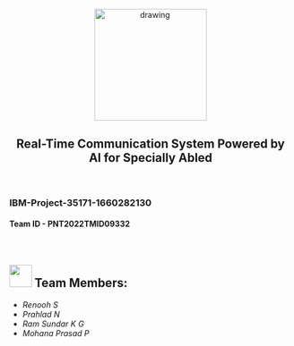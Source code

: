 <br>
<div align="center">
<img src="https://upload.wikimedia.org/wikipedia/commons/5/51/IBM_logo.svg"  align="center" alt="drawing" width="200" />
  <h2 align="center"> Real-Time Communication System Powered by AI for Specially Abled <br></h2>

  </div>
 <br> 
 <h3>IBM-Project-35171-1660282130</h3>  
 <h4>Team ID - PNT2022TMID09332</h4>      
    
<br>
  

<h2><img src="https://raw.githubusercontent.com/Tarikul-Islam-Anik/Animated-Fluent-Emojis/master/Emojis/People%20with%20professions/Man%20Technologist%20Light%20Skin%20Tone.png" width="40px"> Team Members: </h2>
<ul><i>
  <li> Renooh S </li>
  <li> Prahlad N </li>
  <li> Ram Sundar K G </li>
  <li> Mohana Prasad P </li>
  </i>
  </ul>
<br>
